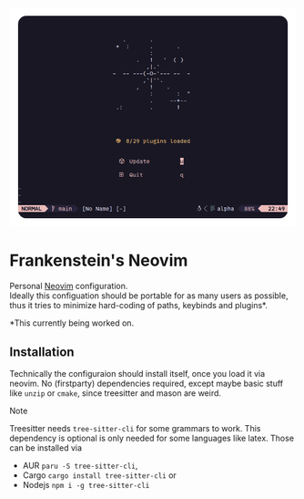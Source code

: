 <p align="center">
  <img width="510" src="/.github/data/header.png">
</p>

# Frankenstein's Neovim 

Personal [Neovim](https://neovim.io/) configuration. \
Ideally this configuation should be portable for as many users as possible, thus it tries to minimize hard-coding of paths, keybinds and plugins*.

*This currently being worked on.

## Installation

Technically the configuraion should install itself, once you load it via
neovim. No (firstparty) dependencies required, except maybe basic stuff like `unzip` or
`cmake`, since treesitter and mason are weird.

> [!NOTE]
> Treesitter needs `tree-sitter-cli` for some grammars to work.
> This dependency is optional is only needed for some languages like latex.
> Those can be installed via
> - AUR `paru -S tree-sitter-cli`,
> - Cargo `cargo install tree-sitter-cli` or
> - Nodejs `npm i -g tree-sitter-cli`

